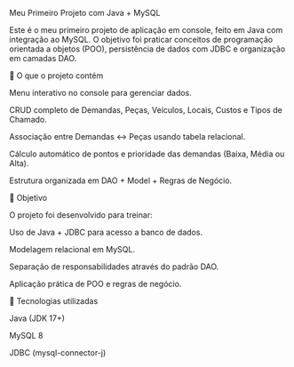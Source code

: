 Meu Primeiro Projeto com Java + MySQL

Este é o meu primeiro projeto de aplicação em console, feito em Java com integração ao MySQL.
O objetivo foi praticar conceitos de programação orientada a objetos (POO), persistência de dados com JDBC e organização em camadas DAO.

📖 O que o projeto contém

Menu interativo no console para gerenciar dados.

CRUD completo de Demandas, Peças, Veículos, Locais, Custos e Tipos de Chamado.

Associação entre Demandas ↔ Peças usando tabela relacional.

Cálculo automático de pontos e prioridade das demandas (Baixa, Média ou Alta).

Estrutura organizada em DAO + Model + Regras de Negócio.

🎯 Objetivo

O projeto foi desenvolvido para treinar:

Uso de Java + JDBC para acesso a banco de dados.

Modelagem relacional em MySQL.

Separação de responsabilidades através do padrão DAO.

Aplicação prática de POO e regras de negócio.

🚀 Tecnologias utilizadas

Java (JDK 17+)

MySQL 8

JDBC (mysql-connector-j)
